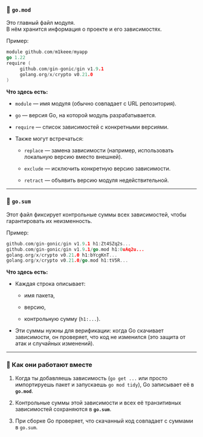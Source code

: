 ### 📌 `go.mod`

Это главный файл модуля.  
В нём хранится информация о проекте и его зависимостях.

Пример:

```go
module github.com/m1keee/myapp
go 1.22  
require (
     github.com/gin-gonic/gin v1.9.1     
     golang.org/x/crypto v0.21.0
)
```

**Что здесь есть:**

- `module` — имя модуля (обычно совпадает с URL репозитория).
    
- `go` — версия Go, на которой модуль разрабатывается.
    
- `require` — список зависимостей с конкретными версиями.
    
- Также могут встречаться:
    
    - `replace` — замена зависимости (например, использовать локальную версию вместо внешней).
        
    - `exclude` — исключить конкретную версию зависимости.
        
    - `retract` — объявить версию модуля недействительной.

---

### 📌 `go.sum`

Этот файл фиксирует контрольные суммы всех зависимостей, чтобы гарантировать их неизменность.

Пример:

```go
github.com/gin-gonic/gin v1.9.1 h1:Zt4SZq2s... 
github.com/gin-gonic/gin v1.9.1/go.mod h1:0uAq2u... 
golang.org/x/crypto v0.21.0 h1:bYcgKnT... 
golang.org/x/crypto v0.21.0/go.mod h1:tV5R...
```

**Что здесь есть:**

- Каждая строка описывает:
    
    - имя пакета,
        
    - версию,
        
    - контрольную сумму (`h1:...`).
        
- Эти суммы нужны для верификации: когда Go скачивает зависимости, он проверяет, что код не изменился (это защита от атак и случайных изменений).
    

---

### 🔄 Как они работают вместе

1. Когда ты добавляешь зависимость (`go get ...` или просто импортируешь пакет и запускаешь `go mod tidy`), Go записывает её в **`go.mod`**.
    
2. Контрольные суммы этой зависимости и всех её транзитивных зависимостей сохраняются в **`go.sum`**.
    
3. При сборке Go проверяет, что скачанный код совпадает с суммами в `go.sum`.